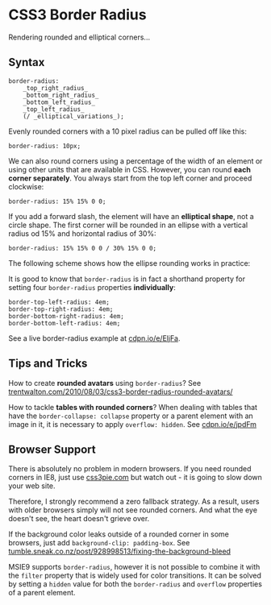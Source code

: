 CSS3 Border Radius
==================

Rendering rounded and elliptical corners...

Syntax
------

~~~~~~~~~~~~~~~~~~~~~~~~~~~~~~~~~~~~~~~~~~~~~~~~~~~~~~~~~~~~~~~~~~~~~~~~~~~~~~~~
border-radius:
    _top_right_radius_
    _bottom_right_radius_
    _bottom_left_radius_
    _top_left_radius_
    (/ _elliptical_variations_);
~~~~~~~~~~~~~~~~~~~~~~~~~~~~~~~~~~~~~~~~~~~~~~~~~~~~~~~~~~~~~~~~~~~~~~~~~~~~~~~~

Evenly rounded corners with a 10 pixel radius can be pulled off like this:

~~~~~~~~~~~~~~~~~~~~~~~~~~~~~~~~~~~~~~~~~~~~~~~~~~~~~~~~~~~~~~~~~~~~~~~~~~~~~~~~
border-radius: 10px;
~~~~~~~~~~~~~~~~~~~~~~~~~~~~~~~~~~~~~~~~~~~~~~~~~~~~~~~~~~~~~~~~~~~~~~~~~~~~~~~~

We can also round corners using a percentage of the width of an element or using
other units that are available in CSS. However, you can round **each corner
separately**. You always start from the top left corner and proceed clockwise:

~~~~~~~~~~~~~~~~~~~~~~~~~~~~~~~~~~~~~~~~~~~~~~~~~~~~~~~~~~~~~~~~~~~~~~~~~~~~~~~~
border-radius: 15% 15% 0 0;
~~~~~~~~~~~~~~~~~~~~~~~~~~~~~~~~~~~~~~~~~~~~~~~~~~~~~~~~~~~~~~~~~~~~~~~~~~~~~~~~

If you add a forward slash, the element will have an **elliptical shape**, not a
circle shape. The first corner will be rounded in an ellipse with a vertical
radius od 15% and horizontal radius of 30%:

~~~~~~~~~~~~~~~~~~~~~~~~~~~~~~~~~~~~~~~~~~~~~~~~~~~~~~~~~~~~~~~~~~~~~~~~~~~~~~~~
border-radius: 15% 15% 0 0 / 30% 15% 0 0;
~~~~~~~~~~~~~~~~~~~~~~~~~~~~~~~~~~~~~~~~~~~~~~~~~~~~~~~~~~~~~~~~~~~~~~~~~~~~~~~~

The following scheme shows how the ellipse rounding works in practice:

It is good to know that `border-radius` is in fact a shorthand property for
setting four `border-radius` properties **individually**:

~~~~~~~~~~~~~~~~~~~~~~~~~~~~~~~~~~~~~~~~~~~~~~~~~~~~~~~~~~~~~~~~~~~~~~~~~~~~~~~~
border-top-left-radius: 4em;
border-top-right-radius: 4em;
border-bottom-right-radius: 4em;
border-bottom-left-radius: 4em;
~~~~~~~~~~~~~~~~~~~~~~~~~~~~~~~~~~~~~~~~~~~~~~~~~~~~~~~~~~~~~~~~~~~~~~~~~~~~~~~~

See a live border-radius example at [cdpn.io/e/EljFa](<http://cdpn.io/e/EljFa>).

Tips and Tricks
---------------

How to create **rounded avatars** using `border-radius`? See
[trentwalton.com/2010/08/03/css3-border-radius-rounded-avatars/](<http://trentwalton.com/2010/08/03/css3-border-radius-rounded-avatars/>)

How to tackle **tables with rounded corners**? When dealing with tables that
have the `border-collapse: collapse` property or a parent element with an image
in it, it is necessary to apply `overflow: hidden`. See
[cdpn.io/e/jpdFm](<http://cdpn.io/e/jpdFm>)

Browser Support
---------------

There is absolutely no problem in modern browsers. If you need rounded corners
in IE8, just use [css3pie.com](<http://css3pie.com/>) but watch out - it is
going to slow down your web site.

Therefore, I strongly recommend a zero fallback strategy. As a result, users
with older browsers simply will not see rounded corners. And what the eye
doesn't see, the heart doesn't grieve over.

If the background color leaks outside of a rounded corner in some browsers, just
add `background-clip: padding-box`. See
[tumble.sneak.co.nz/post/928998513/fixing-the-background-bleed](<http://tumble.sneak.co.nz/post/928998513/fixing-the-background-bleed>)

MSIE9 supports `border-radius`, however it is not possible to combine it with
the `filter` property that is widely used for color transitions. It can be
solved by setting a `hidden` value for both the `border-radius` and `overflow`
properties of a parent element.
